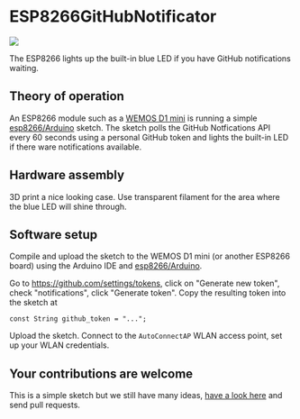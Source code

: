 # ESP8266GitHubNotificator

![](https://user-images.githubusercontent.com/2480569/38193609-28857d5a-3673-11e8-9594-56d4900e058b.jpg)

The ESP8266 lights up the built-in blue LED if you have GitHub notifications waiting.

## Theory of operation

An ESP8266 module such as a [WEMOS D1 mini](https://wiki.wemos.cc/products:d1:d1_mini) is running a simple [esp8266/Arduino](https://github.com/esp8266/Arduino) sketch. The sketch polls the GitHub Notfications API every 60 seconds using a personal GitHub token and lights the built-in LED if there ware notifications available.

## Hardware assembly

3D print a nice looking case. Use transparent filament for the area where the blue LED will shine through.

## Software setup

Compile and upload the sketch to the WEMOS D1 mini (or another ESP8266 board) using the Arduino IDE and [esp8266/Arduino](https://github.com/esp8266/Arduino).

Go to https://github.com/settings/tokens, click on "Generate new token", check "notifications", click "Generate token". Copy the resulting token into the sketch at

```
const String github_token = "...";
```

Upload the sketch. Connect to the `AutoConnectAP` WLAN access point, set up your WLAN credentials.

## Your contributions are welcome

This is a simple sketch but we still have many ideas, [have a look here](https://github.com/probonopd/ESP8266GitHubNotificator/issues) and send pull requests.
